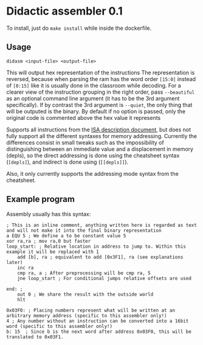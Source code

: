 # Didactic assembler 0.1
To install, just do ```make install``` while inside the dockerfile.

## Usage
```didasm <input-file> <output-file>```

This will output hex representation of the instructions
The representation is reversed, because when parsing the ram has the word order ```[15:0]``` instead of ```[0:15]``` like it is usually done in the classroom while decoding.
For a clearer view of the instruction grouping in the right order, pass ```--beautiful``` as an optional command line argument (it has to be the 3rd argument specifically).
If by contrast the 3rd argument is ```--quiet```, the only thing that will be outputed is the binary.
By default if no option is passed, only the original code is commented above the hex value it represents

Supports all instructions from the [ISA description document](../chapters/microprogramable_cpu/control-unit/reading/Biblia.pdf), but does not fully support all the different syntaxes for memory addressing.
Currently the differences consist in small tweaks such as the impossibility of distinguishing between an immediate value and a displacement in memory (depls), so the direct addressing is done using the cheatsheet syntax (```[depls]```), and indirect is done using (```[[depls]]```).

Also, it only currently supports the addressing mode syntax from the cheatsheet.

## Example program
Assembly usually has this syntax:
```
; This is an inline comment, anything written here is regarded as text and will not make it into the final binary representation
a EQU 5 ; We define a to be constant value 5
xor ra,ra ; mov ra,0 but faster
loop_start: ; Relative location in address to jump to. Within this example it will be replaced with 1
    add [b], ra ; equivalent to add [0x3F1], ra (see explanations later)
    inc ra
    cmp ra, a ; After preprocessing will be cmp ra, 5
    jne loop_start ; For conditional jumps relative offsets are used

end: ; 
    out 0 ; We share the result with the outside world
    hlt

0x03F0: ; Placing numbers represent what will be written at an arbitrary memory address (specific to this assembler only!)
4 ; Any number without an instruction can be converted into a 16bit word (specific to this assembler only!)
b: 15  ; Since b is the next word after address 0x03F0, this will be translated to 0x03F1.
```
